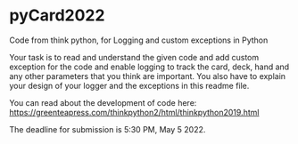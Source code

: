 # pyCard2022
Code from think python, for Logging and custom exceptions in Python


Your task is to read and understand the given code and add custom exception for the code and enable logging to track the card, deck, hand and any other parameters that you think are important. You also have to explain your design of your logger and the exceptions in this readme file. 

You can read about the development of code here: https://greenteapress.com/thinkpython2/html/thinkpython2019.html

The deadline for submission is 5:30 PM, May 5 2022. 
